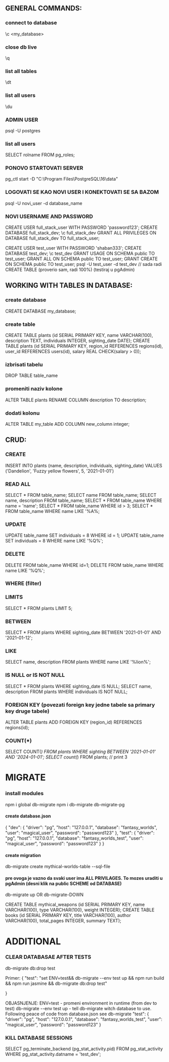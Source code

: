 ## GENERAL COMMANDS:

### connect to database
\c <my_database>

### close db live
\q

### list all tables
\dt

### list all users
\du

### ADMIN USER
psql -U postgres

### list all users
SELECT rolname FROM pg_roles;

### PONOVO STARTOVATI SERVER
pg_ctl start -D "C:\Program Files\PostgreSQL\16\data"

### LOGOVATI SE KAO NOVI USER I KONEKTOVATI SE SA BAZOM
psql -U novi_user -d database_name


### NOVI USERNAME AND PASSWORD
CREATE USER full_stack_user WITH PASSWORD 'password123';
CREATE DATABASE full_stack_dev;
\c full_stack_dev
GRANT ALL PRIVILEGES ON DATABASE full_stack_dev TO full_stack_user;

CREATE USER test_user WITH PASSWORD 'shaban333';
CREATE DATABASE test_dev;
\c test_dev
GRANT USAGE ON SCHEMA public TO test_user;
GRANT ALL ON SCHEMA public TO test_user;
GRANT CREATE ON SCHEMA public TO test_user;
psql -U test_user -d test_dev
// sada radi CREATE TABLE (proverio sam, radi 100%) (testiraj u pgAdmin)


## WORKING WITH TABLES IN DATABASE:

### create database
CREATE DATABASE my_database;

### create table
CREATE TABLE plants (id SERIAL PRIMARY KEY, name VARCHAR(100), description TEXT, individuals INTEGER, sighting_date DATE);
CREATE TABLE plants (id SERIAL PRIMARY KEY, region_id REFERENCES regions(id), user_id REFERENCES users(id), salary REAL CHECK(salary > 0));

### izbrisati tabelu 
DROP TABLE table_name

### promeniti naziv kolone
ALTER TABLE plants RENAME COLUMN dexcription TO description;


### dodati kolonu
ALTER TABLE my_table ADD COLUMN new_column integer;

## CRUD:

### CREATE
INSERT INTO plants (name, description, individuals, sighting_date) VALUES ('Dandelion', 'Fuzzy yellow flowers', 5, '2021-01-01')

### READ ALL
SELECT * FROM table_name;
SELECT name FROM table_name;
SELECT name, description FROM table_name;
SELECT * FROM table_name WHERE name = 'name';
SELECT * FROM table_name WHERE id > 3;
SELECT * FROM table_name WHERE name LIKE '%A%;

### UPDATE
UPDATE table_name SET individuals = 8 WHERE id = 1;
UPDATE table_name SET individuals = 8 WHERE name LIKE '%Q%';

### DELETE
DELETE FROM table_name WHERE id=1;
DELETE FROM table_name WHERE name LIKE '%Q%';

### WHERE (filter)

### LIMITS
SELECT * FROM plants LIMIT 5;

### BETWEEN
SELECT * FROM plants WHERE sighting_date BETWEEN '2021-01-01' AND '2021-01-12';

### LIKE
SELECT name, description FROM plants WHERE name LIKE '%lion%';

### IS NULL or IS NOT NULL
SELECT * FROM plants WHERE sighting_date IS NULL;
SELECT name, description FROM plants WHERE individuals IS NOT NULL;

### FOREIGN KEY (povezati foreign key jedne tabele sa primary key druge tabele)
ALTER TABLE plants ADD FOREIGN KEY (region_id) REFERENCES regions(id);

### COUNT(*)
SELECT COUNT(*) FROM plants WHERE sighting BETWEEN '2021-01-01' AND '2024-01-01';
SELECT count(*) FROM plants;
// print 3




# MIGRATE

### install modules
npm i global db-migrate
npm i db-migrate db-migrate-pg
#### create database.json
{
  "dev": {
    "driver": "pg",
    "host": "127.0.0.1",
    "database": "fantasy_worlds",
    "user": "magical_user",
    "password": "password123"
  },
  "test": {
    "driver": "pg",
    "host": "127.0.0.1",
    "database": "fantasy_worlds_test",
    "user": "magical_user",
    "password": "password123"
  }
}
#### create migration
db-migrate create mythical-worlds-table --sql-file


#### pre ovoga je vazno da svaki user ima ALL PRIVILAGES. To mozes uraditi u pgAdmin (desni klik na public SCHEME od DATABASE)
db-migrate up OR db-migrate-DOWN


CREATE TABLE mythical_weapons (id SERIAL PRIMARY KEY, name VARCHAR(100), type VARCHAR(100), weight INTEGER);
CREATE TABLE books (id SERIAL PRIMARY KEY, title VARCHAR(100), author VARCHAR(100), total_pages INTEGER, summary TEXT);

# ADDITIONAL

### CLEAR DATABASAE AFTER TESTS
db-migrate db:drop test

Primer:
{
    "test": "set ENV=test&& db-migrate --env test up && npm run build && npm run jasmine && db-migrate db:drop test"

}

OBJASNJENJE:
ENV=test - promeni environment in runtime (from dev to test)
db-migrate --env test up - tell db-migrate witch database to use. Following peace of code
from database.json see db-migrate
  "test": {
    "driver": "pg",
    "host": "127.0.0.1",
    "database": "fantasy_worlds_test",
    "user": "magical_user",
    "password": "password123"
  }

### KILL DATABASE SESSIONS
SELECT pg_terminate_backend (pg_stat_activity.pid)
FROM pg_stat_activity
WHERE pg_stat_activity.datname = 'test_dev';







